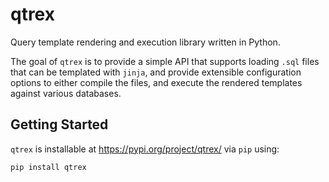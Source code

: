 # qtrex
Query template rendering and execution library written in Python.

The goal of `qtrex` is to provide a simple API that supports loading `.sql`
files that can be templated with `jinja`, and provide extensible configuration
options to either compile the files, and execute the rendered templates against
various databases.

## Getting Started

`qtrex` is installable at https://pypi.org/project/qtrex/ via `pip` using:

```
pip install qtrex
```
